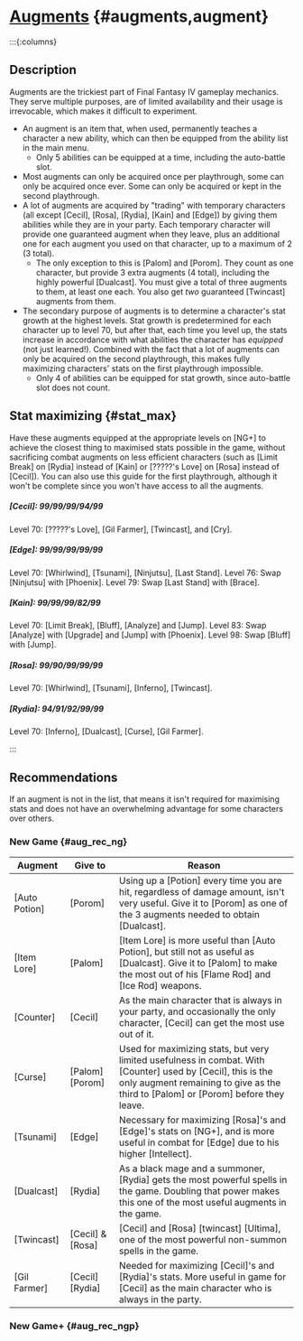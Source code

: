 # [Augments](@) {#augments,augment}

:::{:columns}

## Description
Augments are the trickiest part of Final Fantasy IV gameplay mechanics. They serve multiple purposes, are of limited availability and their usage is irrevocable, which makes it difficult to experiment.
* An augment is an item that, when used, permanently teaches a character a new ability, which can then be equipped from the ability list in the main menu.
  * Only 5 abilities can be equipped at a time, including the auto-battle slot.
* Most augments can only be acquired once per playthrough, some can only be acquired once ever. Some can only be acquired or kept in the second playthrough.
* A lot of augments are acquired by "trading" with temporary characters (all except [Cecil], [Rosa], [Rydia], [Kain] and [Edge]) by giving them abilities while they are in your party. Each temporary character will provide one guaranteed augment when they leave, plus an additional one for each augment you used on that character, up to a maximum of 2 (3 total).
  * The only exception to this is [Palom] and [Porom]. They count as one character, but provide 3 extra augments (4 total), including the highly powerful [Dualcast]. You must give a total of three augments to them, at least one each. You also get *two* guaranteed [Twincast] augments from them.
* The secondary purpose of augments is to determine a character's stat growth at the highest levels. Stat growth is predetermined for each character up to level 70, but after that, each time you level up, the stats increase in accordance with what abilities the character has *equipped* (not just learned!). Combined with the fact that a lot of augments can only be acquired on the second playthrough, this makes fully maximizing characters' stats on the first playthrough impossible.
  * Only 4 of abilities can be equipped for stat growth, since auto-battle slot does not count.
  
## Stat maximizing {#stat_max}
Have these augments equipped at the appropriate levels on [NG+] to achieve the closest thing to maximised stats possible in the game, without sacrificing combat augments on less efficient characters (such as [Limit Break] on [Rydia] instead of [Kain] or [?????'s Love] on [Rosa] instead of [Cecil]). You can also use this guide for the first playthrough, although it won't be complete since you won't have access to all the augments.

##### [Cecil]\: 99/99/99/94/99
Level 70: [?????'s Love], [Gil Farmer], [Twincast], and [Cry].
##### [Edge]\: 99/99/99/99/99
Level 70: [Whirlwind], [Tsunami], [Ninjutsu], [Last Stand].
Level 76: Swap [Ninjutsu] with [Phoenix].
Level 79: Swap [Last Stand] with [Brace].
##### [Kain]\: 99/99/99/82/99
Level 70: [Limit Break], [Bluff], [Analyze] and [Jump].
Level 83: Swap [Analyze] with [Upgrade] and [Jump] with [Phoenix].
Level 98: Swap [Bluff] with [Jump].
##### [Rosa]\: 99/90/99/99/99
Level 70: [Whirlwind], [Tsunami], [Inferno], [Twincast].
##### [Rydia]\: 94/91/92/99/99
Level 70: [Inferno], [Dualcast], [Curse], [Gil Farmer].

:::

## Recommendations

If an augment is not in the list, that means it isn't required for maximising stats and does not have an overwhelming advantage for some characters over others.

### New Game {#aug_rec_ng}

| Augment | Give to | Reason |
|-|-|-|
| [Auto Potion] | [Porom] | Using up a [Potion] every time you are hit, regardless of damage amount, isn't very useful. Give it to [Porom] as one of the 3 augments needed to obtain [Dualcast]. |
| [Item Lore] | [Palom] | [Item Lore] is more useful than [Auto Potion], but still not as useful as [Dualcast]. Give it to [Palom] to make the most out of his [Flame Rod] and [Ice Rod] weapons. |
| [Counter] | [Cecil] | As the main character that is always in your party, and occasionally the only character, [Cecil] can get the most use out of it. |
| [Curse] | [Palom] [Porom] | Used for maximizing stats, but very limited usefulness in combat. With [Counter] used by [Cecil], this is the only augment remaining to give as the third to [Palom] or [Porom] before they leave. |
| [Tsunami] | [Edge] | Necessary for maximizing [Rosa]'s and [Edge]'s stats on [NG+], and is more useful in combat for [Edge]  due to his higher [Intellect]. |
| [Dualcast] | [Rydia] | As a black mage and a summoner, [Rydia] gets the most powerful spells in the game. Doubling that power makes this one of the most useful augments in the game. |
| [Twincast] | [Cecil] & [Rosa] | [Cecil] and [Rosa] [twincast] [Ultima], one of the most powerful non-summon spells in the game. |
| [Gil Farmer] | [Cecil] [Rydia] | Needed for maximizing [Cecil]'s and [Rydia]'s stats. More useful in game for [Cecil] as the main character who is always in the party. |


### New Game+ {#aug_rec_ngp}
